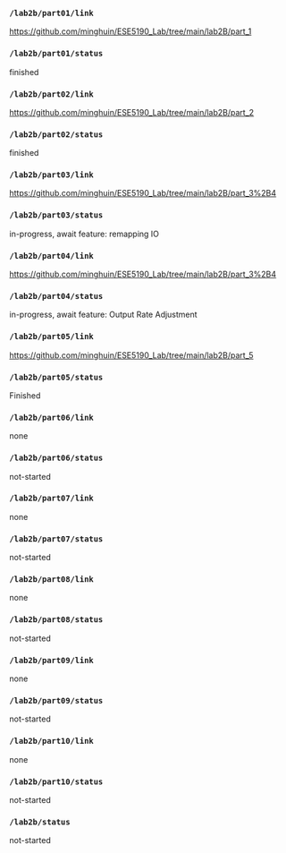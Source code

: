 ### `/lab2b/part01/link`
https://github.com/minghuin/ESE5190_Lab/tree/main/lab2B/part_1
### `/lab2b/part01/status`
finished
### `/lab2b/part02/link`
https://github.com/minghuin/ESE5190_Lab/tree/main/lab2B/part_2
### `/lab2b/part02/status`
finished
### `/lab2b/part03/link`
https://github.com/minghuin/ESE5190_Lab/tree/main/lab2B/part_3%2B4
### `/lab2b/part03/status`
in-progress, await feature: remapping IO
### `/lab2b/part04/link`
https://github.com/minghuin/ESE5190_Lab/tree/main/lab2B/part_3%2B4
### `/lab2b/part04/status`
in-progress, await feature: Output Rate Adjustment
### `/lab2b/part05/link`
https://github.com/minghuin/ESE5190_Lab/tree/main/lab2B/part_5
### `/lab2b/part05/status`
Finished
### `/lab2b/part06/link`
none
### `/lab2b/part06/status`
not-started
### `/lab2b/part07/link`
none
### `/lab2b/part07/status`
not-started
### `/lab2b/part08/link`
none
### `/lab2b/part08/status`
not-started
### `/lab2b/part09/link`
none
### `/lab2b/part09/status`
not-started
### `/lab2b/part10/link`
none
### `/lab2b/part10/status`
not-started
### `/lab2b/status`
not-started
